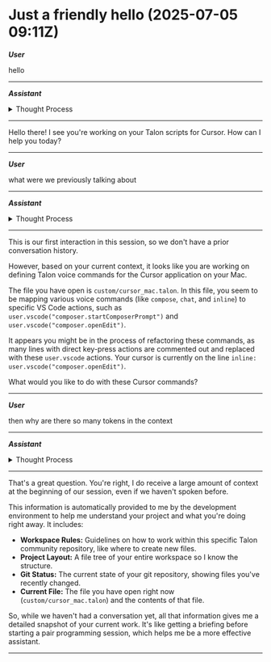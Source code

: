 <!-- Generated by SpecStory -->

# Just a friendly hello (2025-07-05 09:11Z)

_**User**_

hello

---

_**Assistant**_

<think><details><summary>Thought Process</summary>**Considering User Context**

I've acknowledged the user's greeting, offering my own and inquiring about their needs. Further, I've assessed the environment, noting their presence within a Talon community repository and a specific open file concerning Cursor editor commands. I'm now forming an initial response based on this context.


**Framing a Response**

I'm now crafting a more specific response. Considering the Talon community repository and open file related to Cursor, I'll greet the user and acknowledge their focus on Talon commands within this context. I will then inquire about their specific needs or questions, offering assistance related to Talon scripting for Cursor.


**Refining Initial Approach**

I've crafted a greeting and a tailored question for the user. Recognizing their Talon customization within the Cursor context, I'm aiming to elicit their specific needs. I'm leveraging the `custom/cursor_mac.talon` file to understand their current focus and the underlying command mappings they are exploring. I'm focusing on providing context-aware support.


**Analyzing User's Focus**

I've examined the file and identified the common `user.vscode()` action pattern within it. Observing the user's modifications, which include custom Talon scripts, points toward active customization. I've formulated a targeted initial response, focusing on providing context-aware support within their specific Talon and Cursor context. I'm now anticipating a potential user query.


</details></think>

---

Hello there! I see you're working on your Talon scripts for Cursor. How can I help you today?

---

_**User**_

what were we previously talking about

---

_**Assistant**_

<think><details><summary>Thought Process</summary>**Summarizing User Intent**

I'm currently focused on the user's implicit request for a recap. Analyzing the prompt "what were we previously talking about" suggests the user needs a concise summary of our past dialogue. I'm strategizing how to best provide this context, focusing on relevant keywords and the overall flow of our conversation. My goal is to deliver the most pertinent information in a clear and helpful manner.


**Deconstructing User Need**

I'm now zeroing in on the user's need for a concise dialogue summary, understanding "what were we previously talking about" implies a recap of the last interaction. I've analyzed the query, the Talon environment, and the `community` repository layout, including the modified files. The changes in `custom/cursor_mac.talon` and `custom/random_mac.talon` suggest the user was customizing voice commands for cursor control and random actions within a Mac environment. My objective is to build the recap starting from the most recent information I have.


**Identifying Recent Actions**

I've examined the user's prompt and the provided context and determined that the user is likely referring to their recent activities within the Talon environment. Analyzing the files indicates a focus on Mac-specific cursor and random actions customization. The open file, `custom/cursor_mac.talon`, confirms cursor-related work. I'm now drafting a concise response highlighting these key points to address the user's implicit request for a recap of their recent Talon scripting work.


**Pinpointing User Focus**

I'm presently focusing on the user's immediate work within the Talon environment. My analysis of the modified files, especially `custom/cursor_mac.talon`, indicates active customization of voice commands for Cursor, likely aimed at controlling the application's features using voice. Line 17 highlights a key area of current focus: mapping a voice command to open the edit feature.


**Outlining Recent Work**

Given this is our first interaction, I'm noting the absence of prior discussion. However, the open file, `custom/cursor_mac.talon`, reveals your focus on customizing voice commands for Cursor on macOS. You're transitioning from direct keybindings to more comprehensive `user.vscode(...)` actions, evident in your edits. Currently, you're at line 17, `inline: user.vscode("composer.openEdit")`. How can I assist with this scripting?


</details></think>

---

This is our first interaction in this session, so we don't have a prior conversation history.

However, based on your current context, it looks like you are working on defining Talon voice commands for the Cursor application on your Mac.

The file you have open is `custom/cursor_mac.talon`. In this file, you seem to be mapping various voice commands (like `compose`, `chat`, and `inline`) to specific VS Code actions, such as `user.vscode("composer.startComposerPrompt")` and `user.vscode("composer.openEdit")`.

It appears you might be in the process of refactoring these commands, as many lines with direct key-press actions are commented out and replaced with these `user.vscode` actions. Your cursor is currently on the line `inline: user.vscode("composer.openEdit")`.

What would you like to do with these Cursor commands?

---

_**User**_

then why are there so many tokens in the context

---

_**Assistant**_

<think><details><summary>Thought Process</summary>**Noting Contextual Density**

I understand the user's observation about the abundance of tokens. It appears they've noticed a larger context than expected, considering our supposed lack of prior interaction. I am currently examining the system to understand the reason behind this apparent discrepancy.


**Examining Token Sources**

I'm now diving into the specifics of the token count. I'm seeing several distinct sections within the provided context. There's basic user info, a large ruleset explaining project conventions (which are applied to ensure I follow best practices for this user's project), a project layout, the current git status, and the user's current file with their cursor position. I am gaining a clearer picture of the different data sources.


**Deconstructing the Information Flow**

I've clarified the components of the contextual data I'm provided. The breakdown reveals distinct sections: user information, project-specific rules for the Talon community repo, the project layout as a file tree, the current Git status, and the crucial current file with its content and cursor position. This structured approach helps me understand the project and user's current activities.


**Explaining the Information Source**

I've crafted an explanation for the user, addressing their concern about the context's volume. I've highlighted that this information, automatically supplied by the environment, equips me with project specifics for immediate assistance. The summary includes: project rules, workspace layout, recent Git status, and the active file with cursor location. It's a "briefing" to expedite my understanding.


</details></think>

---

That's a great question. You're right, I do receive a large amount of context at the beginning of our session, even if we haven't spoken before.

This information is automatically provided to me by the development environment to help me understand your project and what you're doing right away. It includes:

*   **Workspace Rules:** Guidelines on how to work within this specific Talon community repository, like where to create new files.
*   **Project Layout:** A file tree of your entire workspace so I know the structure.
*   **Git Status:** The current state of your git repository, showing files you've recently changed.
*   **Current File:** The file you have open right now (`custom/cursor_mac.talon`) and the contents of that file.

So, while we haven't had a conversation yet, all that information gives me a detailed snapshot of your current work. It's like getting a briefing before starting a pair programming session, which helps me be a more effective assistant.

---

